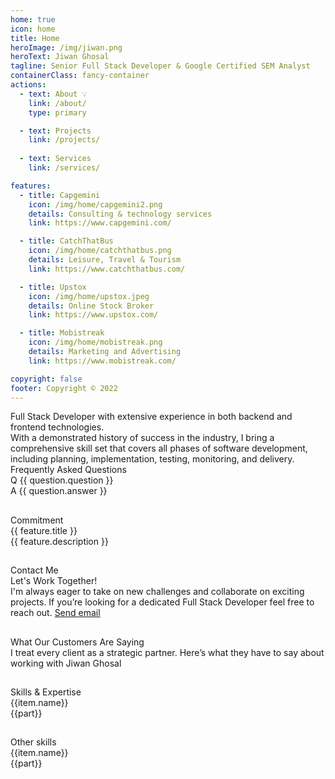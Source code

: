 ```yaml
---
home: true
icon: home
title: Home
heroImage: /img/jiwan.png
heroText: Jiwan Ghosal
tagline: Senior Full Stack Developer & Google Certified SEM Analyst
containerClass: fancy-container
actions:
  - text: About 💡
    link: /about/
    type: primary

  - text: Projects
    link: /projects/
  
  - text: Services
    link: /services/

features:
  - title: Capgemini
    icon: /img/home/capgemini2.png
    details: Consulting & technology services
    link: https://www.capgemini.com/

  - title: CatchThatBus
    icon: /img/home/catchthatbus.png
    details: Leisure, Travel & Tourism
    link: https://www.catchthatbus.com/

  - title: Upstox
    icon: /img/home/upstox.jpeg
    details: Online Stock Broker
    link: https://www.upstox.com/

  - title: Mobistreak
    icon: /img/home/mobistreak.png
    details: Marketing and Advertising
    link: https://www.mobistreak.com/

copyright: false
footer: Copyright © 2022
---
```


<div class="text-md text-2xl mt-8">Full Stack Developer with extensive experience in both backend and frontend technologies.</div>
<div class="my-4">
With a demonstrated history of success in the industry, I bring a comprehensive skill set that covers all phases of software development, including planning, implementation, testing, monitoring, and delivery.
</div>


<div v-if="questions" class="mt-8">
  <div class="text-xl font-bold">Frequently Asked Questions</div>
  <div v-for="question in questions" :key="question.id">
    <div class="flex flex-column my-4 gap-2">
      <div class="font-bold">Q {{ question.question }}</div>
      <div>A {{ question.answer }}</div>
    </div>
  </div>
</div>

##

<div class="my-4">
  <div class="my-4 font-bold text-5xl text-center">Commitment</div>
  <div class="grid mt-4">
    <div class="md:col col-12" v-for="feature in features" :key="feature.title">
      <i :class="feature.icon" class="m-auto text-400 pl-3" style="font-size: 5rem"></i>
      <div class="mt-4 font-bold text-base">{{ feature.title }}</div>
      <div class="mt-2 text-sm">
        {{ feature.description }}
      </div>
    </div>
  </div>
</div>

##

<div class="my-8">
  <div class="text-center">
    <div class="text-6xl font-bold">Contact Me</div>
    <div class="my-4 text-md">Let's Work Together!</div>
  </div>
  <div class="my-4 text-center text-md"> I'm always eager to take on new challenges and collaborate on exciting projects. If you’re looking for a dedicated Full Stack Developer feel free to reach out. <a href="mailto:jiwan.cse@gmail.com" size="large" color="deeppink" class="text-center">Send email</a></div>
</div>


## 

<div class="my-8">
  <div class="text-center">
    <div class="text-6xl font-bold">What Our Customers Are Saying</div>
    <div class="my-4 text-md">I treat every client as a strategic partner. Here’s what they have to say about working with Jiwan Ghosal</div>
  </div>
  <div class="my-4 text-center text-md">
  
  </div>
</div>

## 

<div class="flex felx-row gap-2 grid nested-grid justify-content-center my-8">
  <div class="text-center col-12">
    <div class="text-6xl font-bold">Skills & Expertise</div>
  </div>
  <div class="col-3 gap-1 grid mt-4 h-min surface-card shadow-1 grid-nogutter" v-for= "(item, index) in skills">
      <div class="col-12 font-bold text-xl">{{item.name}}</div>
      <div v-for= "(part, i) in item.value"><Tag>{{part}}</Tag></div>
  </div>
</div>

##

<div class="flex felx-row gap-2 grid nested-grid justify-content-center my-8">
  <div class="text-center col-12">
    <div class="text-6xl font-bold">Other skills</div>
  </div>
  <div class="col-3 gap-1 grid mt-4 h-min surface-card shadow-1 grid-nogutter" v-for= "(item, index) in otherSkills">
      <div class="col-12 font-bold text-xl">{{item.name}}</div>
      <div v-for= "(part, i) in item.value"> <Tag>{{part}}</Tag></div>
  </div>
</div>


<script setup lang="ts">

const skills = [
  {
    name: "Front end",
    value: ["VueJS", "Vuepress", "Storybook", "Lit", "Storybook", "HTML5","CSS3","JavaScript(ES6)", "NuxtJS","ReactJS","AngularJS", "UI/UX Design","Web Design","Web Application","Web view","Service Worker","Webpack", "Rollup"]
  },
  {
    name: "Back end",
    value: ["ExpressJS","NodeJS","HapiJS","LoopbackJS","MYSQL","MSSQL","PLSQL","MongoDB","DynamoDB"],
  },
  {
    name: "Hosting & Deployment",
    value: ["Git","CICD","Ansible", "Azure", "YAML", "Docker","Kibana", "Azure Gateway", "Azure Blob" ,"S3","ECS","EC2","Cognito","Lambda","API Gateway","Cloud Watch","VPC","SQS","SNS"],
  },
  {
    name: "Automation Testing",
    value: ["Jest","Testcafe","Lighthouse","Playwright"],
  }
];

const otherSkills = [
  {
    name: "Graphics",
    value: ["Coral Draw", "Adobe Photoshop"],
  },
  {
    name: "Video Editing",
    value: ["Davinci Resolve", "Adobe Premier pro"],
  },
  {
    name: "Marketing",
    value: ["SEO", "Google Adwords"],
  }
];

const questions = [
  {
    id: 1,
    question: "How can I start a project with Jiwan Ghosal?",
    answer: `You can start by contacting us through our phone, email, or filling out the consultation form.`
  },
  {
    id: 2,
    question: 'What services do you offer?',
    answer: `We offer a wide range of services, including Custom Web Development, E-commerce Solutions, API Development and Integration, Figma to Web, Hosting & Deployment`
  },
  {
    id: 3,
    question: 'What is the hourly rate?',
    answer: `$25/hr`
  }
]

const features = [
  {
    icon: 'pi pi-calculator',
    title: 'No minimum order',
    description:
      'Try our service without any hassles'
  },
  {
    icon: 'pi pi-bolt',
    title: 'Fast Delivery',
    description:
      'I have got you covered'
  },
  {
    icon: 'pi pi-calendar-clock',
    title: 'Support',
    description:
      'I am here to help!'
  },
  {
    icon: 'pi pi-eye',
    title: 'Free Demo',
    description:
      'Free demo bi weekly to update progress'
  }
]

</script>

